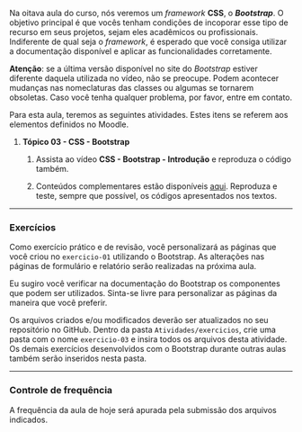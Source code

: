 
Na oitava aula do curso, nós veremos um *framework* **CSS**, o ***Bootstrap***. O objetivo principal é que vocês tenham condições de incoporar esse tipo de recurso em seus projetos, sejam eles acadêmicos ou profissionais. Indiferente de qual seja o *framework*, é esperado que você consiga utilizar a documentação disponível e aplicar as funcionalidades corretamente.

**Atenção**: se a última versão disponível no site do *Bootstrap* estiver diferente daquela utilizada no vídeo, não se preocupe. Podem acontecer mudanças nas nomeclaturas das classes ou algumas se tornarem obsoletas. Caso você tenha qualquer problema, por favor, entre em contato.

Para esta aula, teremos as seguintes atividades. Estes itens se referem aos elementos definidos no Moodle.

1.  **Tópico 03 - CSS - Bootstrap**

    1.  Assista ao vídeo **CSS - Bootstrap - Introdução** e reproduza o código também. 

    2.  Conteúdos complementares estão disponíveis [aqui](../Lectures/css.md#frameworks). Reproduza e teste, sempre que possível, os códigos apresentados nos textos.

---

### Exercícios

Como exercício prático e de revisão, você personalizará as páginas que você criou no `exercicio-01` utilizando o Bootstrap. As alterações nas páginas de formulário e relatório serão realizadas na próxima aula.

Eu sugiro você verificar na documentação do Bootstrap os componentes que podem ser utilizados. Sinta-se livre para personalizar as páginas da maneira que você preferir.

Os arquivos criados e/ou modificados deverão ser atualizados no seu repositório no GitHub. Dentro da pasta `Atividades/exercicios`, crie uma pasta com o nome `exercicio-03` e insira todos os arquivos desta atividade. Os demais exercícios desenvolvidos com o Bootstrap durante outras aulas também serão inseridos nesta pasta.

--- 

### Controle de frequência

A frequência da aula de hoje será apurada pela submissão dos arquivos indicados.   